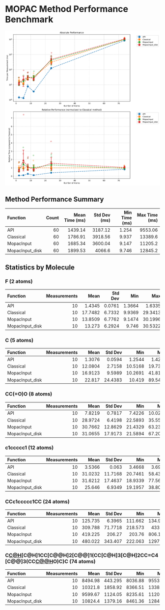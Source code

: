 # MOPAC Method Performance Benchmark

![Benchmark Results](benchmark_plot.svg)

## Method Performance Summary

| Function        |   Count |   Mean Time (ms) |   Std Dev (ms) |   Min Time (ms) |   Max Time (ms) |
|:----------------|--------:|-----------------:|---------------:|----------------:|----------------:|
| API             |      60 |          1439.14 |        3187.12 |           1.254 |         9553.06 |
| Classical       |      60 |          1786.91 |        3918.56 |           9.937 |        13389.6  |
| MopacInput      |      60 |          1685.34 |        3600.04 |           9.147 |        11205.2  |
| MopacInput_disk |      60 |          1899.53 |        4066.6  |           9.746 |        12845.2  |

## Statistics by Molecule

### F (2 atoms)

| Function        |   Measurements |    Mean |   Std Dev |    Min |     Max |
|:----------------|---------------:|--------:|----------:|-------:|--------:|
| API             |             10 |  1.4345 |    0.0761 | 1.3664 |  1.6335 |
| Classical       |             10 | 17.7482 |    6.7332 | 9.9369 | 29.3413 |
| MopacInput      |             10 | 13.8509 |    6.7762 | 9.1474 | 30.1996 |
| MopacInput_disk |             10 | 13.273  |    6.2924 | 9.746  | 30.5322 |

### C (5 atoms)

| Function        |   Measurements |    Mean |   Std Dev |     Min |     Max |
|:----------------|---------------:|--------:|----------:|--------:|--------:|
| API             |             10 |  1.3076 |    0.0594 |  1.2544 |  1.4242 |
| Classical       |             10 | 12.0804 |    2.7158 | 10.5168 | 19.7394 |
| MopacInput      |             10 | 16.9123 |    9.5989 | 10.2691 | 41.8176 |
| MopacInput_disk |             10 | 22.817  |   24.4383 | 10.419  | 89.5407 |

### CC(=O)O (8 atoms)

| Function        |   Measurements |    Mean |   Std Dev |     Min |     Max |
|:----------------|---------------:|--------:|----------:|--------:|--------:|
| API             |             10 |  7.8219 |    0.7817 |  7.4226 | 10.0204 |
| Classical       |             10 | 28.9724 |    6.4198 | 22.5893 | 35.5546 |
| MopacInput      |             10 | 30.7662 |   12.8629 | 21.4329 | 63.2396 |
| MopacInput_disk |             10 | 31.0655 |   17.9173 | 21.5894 | 67.2077 |

### c1ccccc1 (12 atoms)

| Function        |   Measurements |    Mean |   Std Dev |     Min |     Max |
|:----------------|---------------:|--------:|----------:|--------:|--------:|
| API             |             10 |  3.5366 |    0.063  |  3.4668 |  3.6914 |
| Classical       |             10 | 31.0232 |   11.7168 | 20.7461 | 58.4317 |
| MopacInput      |             10 | 31.6212 |   17.4637 | 18.9339 | 77.5665 |
| MopacInput_disk |             10 | 25.646  |    6.9349 | 19.1957 | 38.8077 |

### CCc1ccccc1CC (24 atoms)

| Function        |   Measurements |    Mean |   Std Dev |     Min |      Max |
|:----------------|---------------:|--------:|----------:|--------:|---------:|
| API             |             10 | 125.735 |    6.3965 | 111.662 |  134.954 |
| Classical       |             10 | 309.788 |   71.7718 | 218.573 |  433.76  |
| MopacInput      |             10 | 419.225 |  206.27   | 203.76  |  806.137 |
| MopacInput_disk |             10 | 480.022 |  343.407  | 222.063 | 1297.03  |

### C[C@H](CCCC(C)C)[C@H]1CC[C@@H]2[C@@]1(CC[C@H]3[C@H]2CC=C4[C@@]3(CC[C@@H](C4)O)C)C (74 atoms)

| Function        |   Measurements |     Mean |   Std Dev |     Min |      Max |
|:----------------|---------------:|---------:|----------:|--------:|---------:|
| API             |             10 |  8494.98 |   443.295 | 8036.88 |  9553.06 |
| Classical       |             10 | 10321.8  |  1858.92  | 8366.51 | 13389.6  |
| MopacInput      |             10 |  9599.67 |  1124.05  | 8235.61 | 11205.2  |
| MopacInput_disk |             10 | 10824.4  |  1379.16  | 8461.36 | 12845.2  |

